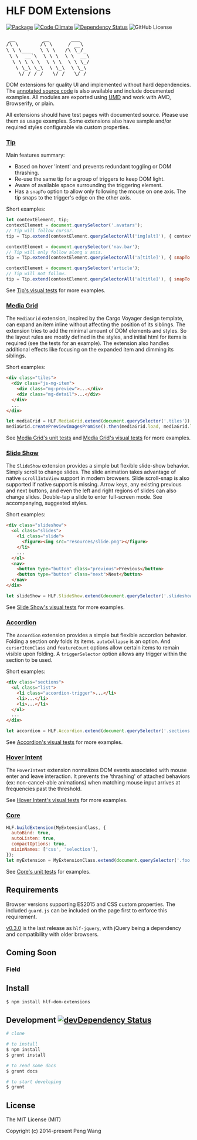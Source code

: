 # HLF DOM Extensions

[![Package](https://img.shields.io/npm/v/hlf-dom-extensions.svg?style=flat)](https://www.npmjs.com/package/hlf-dom-extensions)
[![Code Climate](https://api.codeclimate.com/v1/badges/2fa382c64d158c960256/maintainability)](https://codeclimate.com/github/hlfcoding/hlf-dom-extensions/maintainability)
[![Dependency Status](https://img.shields.io/david/hlfcoding/hlf-dom-extensions.svg)](https://david-dm.org/hlfcoding/hlf-dom-extensions#info=dependencies)
![GitHub License](https://img.shields.io/github/license/hlfcoding/hlf-dom-extensions.svg)

<pre>
 __         __       ___
/\ \       /\ \     / __\
\ \ \___   \ \ \   /\ \_/_
 \ \  __`\  \ \ \  \ \  __\
  \ \ \ \ \  \ \ \  \ \ \_/
   \ \_\ \_\  \ \_\  \ \_\
    \/_/ /_/   \/_/   \/_/
</pre>

DOM extensions for quality UI and implemented without hard dependencies. The
[annotated source code][] is also available and include documented examples. All
modules are exported using [UMD][] and work with AMD, Browserify, or plain.

All extensions should have test pages with documented source. Please use them as
usage examples. Some extensions also have sample and/or required styles
configurable via custom properties.

### [Tip][]

Main features summary:

- Based on hover 'intent' and prevents redundant toggling or DOM thrashing.
- Re-use the same tip for a group of triggers to keep DOM light.
- Aware of available space surrounding the triggering element.
- Has a `snapTo` option to allow only following the mouse on one axis. The tip
  snaps to the trigger's edge on the other axis.

Short examples:

```js
let contextElement, tip;
contextElement = document.querySelector('.avatars');
// Tip will follow cursor.
tip = Tip.extend(contextElement.querySelectorAll('img[alt]'), { contextElement });

contextElement = document.querySelector('nav.bar');
// Tip will only follow along x axis.
tip = Tip.extend(contextElement.querySelectorAll('a[title]'), { snapTo: 'x', contextElement });

contextElement = document.querySelector('article');
// Tip will not follow.
tip = Tip.extend(contextElement.querySelectorAll('a[title]'), { snapTo: 'trigger', contextElement });
```

See [Tip's visual tests][] for more examples.

### [Media Grid][]

The `MediaGrid` extension, inspired by the Cargo Voyager design template, can
expand an item inline without affecting the position of its siblings. The
extension tries to add the minimal amount of DOM elements and styles. So the
layout rules are mostly defined in the styles, and initial html for items is
required (see the tests for an example). The extension also handles additional
effects like focusing on the expanded item and dimming its siblings.

Short examples:

```html
<div class="tiles">
  <div class="js-mg-item">
    <div class="mg-preview">...</div>
    <div class="mg-detail">...</div>
  </div>
  ...
</div>
```

```js
let mediaGrid = HLF.MediaGrid.extend(document.querySelector('.tiles'));
mediaGrid.createPreviewImagesPromise().then(mediaGrid.load, mediaGrid.load);
```

See [Media Grid's unit tests][] and [Media Grid's visual tests][] for more
examples.

### [Slide Show][]

The `SlideShow` extension provides a simple but flexible slide-show behavior.
Simply scroll to change slides. The slide animation takes advantage of native
`scrollIntoView` support in modern browsers. Slide scroll-snap is also
supported if native support is missing. Arrow keys, any existing previous and
next buttons, and even the left and right regions of slides can also change
slides. Double-tap a slide to enter full-screen mode. See accompanying,
suggested styles.

Short examples:

```html
<div class="slideshow">
  <ol class="slides">
    <li class="slide">
      <figure><img src="resources/slide.png"></figure>
    </li>
    ...
  </ol>
  <nav>
    <button type="button" class="previous">Previous</button>
    <button type="button" class="next">Next</button>
  </nav>
</div>
```

```js
let slideShow = HLF.SlideShow.extend(document.querySelector('.slideshow'));
```

See [Slide Show's visual tests][] for more examples.

### [Accordion][]

The `Accordion` extension provides a simple but flexible accordion behavior.
Folding a section only folds its items. `autoCollapse` is an option. And
`cursorItemClass` and `featureCount` options allow certain items to remain
visible upon folding. A `triggerSelector` option allows any trigger within
the section to be used.

Short examples:

```html
<div class="sections">
  <ul class="list">
    <li class="accordion-trigger">...</li>
    <li>...</li>
    <li>...</li>
  </ul>
  ...
</div>
```

```js
let accordion = HLF.Accordion.extend(document.querySelector('.sections'));
```

See [Accordion's visual tests][] for more examples.

### [Hover Intent][]

The `HoverIntent` extension normalizes DOM events associated with mouse enter
and leave interaction. It prevents the 'thrashing' of attached behaviors (ex:
non-cancel-able animations) when matching mouse input arrives at frequencies
past the threshold.

See [Hover Intent's visual tests][] for more examples.

### [Core][]

```js
HLF.buildExtension(MyExtensionClass, {
  autoBind: true,
  autoListen: true,
  compactOptions: true,
  mixinNames: ['css', 'selection'],
});
let myExtension = MyExtensionClass.extend(document.querySelector('.foo'));
```

See [Core's unit tests][] for examples.

## Requirements

Browser versions supporting ES2015 and CSS custom properties. The included
`guard.js` can be included on the page first to enforce this requirement.

[v0.3.0][] is the last release as `hlf-jquery`, with jQuery being a dependency
and compatibility with older browsers.

## Coming Soon

### Field

## Install

```bash
$ npm install hlf-dom-extensions
```

## Development [![devDependency Status](https://img.shields.io/david/dev/hlfcoding/hlf-dom-extensions.svg)](https://david-dm.org/hlfcoding/hlf-dom-extensions#info=devDependencies)

```bash
# clone

# to install
$ npm install
$ grunt install

# to read some docs
$ grunt docs

# to start developing
$ grunt
```

## License

The MIT License (MIT)

Copyright (c) 2014-present Peng Wang


[UMD]: https://github.com/umdjs/umd
[annotated source code]: http://hlfcoding.github.io/hlf-dom-extensions/docs/index.html
[Tip]: http://hlfcoding.github.io/hlf-dom-extensions/docs/src/js/tip.html
[Tip's visual tests]: http://hlfcoding.github.io/hlf-dom-extensions/tests/tip.visual.html
[Media Grid]: http://hlfcoding.github.io/hlf-dom-extensions/docs/src/js/media-grid.html
[Media Grid's unit tests]: http://hlfcoding.github.io/hlf-dom-extensions/tests/media-grid.unit.html
[Media Grid's visual tests]: http://hlfcoding.github.io/hlf-dom-extensions/tests/media-grid.visual.html
[Slide Show]: http://hlfcoding.github.io/hlf-dom-extensions/docs/src/js/slide-show.html
[Slide Show's visual tests]: http://hlfcoding.github.io/hlf-dom-extensions/tests/slide-show.visual.html
[Accordion]: http://hlfcoding.github.io/hlf-dom-extensions/docs/src/js/accordion.html
[Accordion's visual tests]: http://hlfcoding.github.io/hlf-dom-extensions/tests/accordion.visual.html
[Hover Intent]: http://hlfcoding.github.io/hlf-dom-extensions/docs/src/js/hover-intent.html
[Hover Intent's visual tests]: http://hlfcoding.github.io/hlf-dom-extensions/tests/hover-intent.visual.html
[Core]: http://hlfcoding.github.io/hlf-dom-extensions/docs/src/js/core.html
[Core's unit tests]: http://hlfcoding.github.io/hlf-dom-extensions/tests/core.unit.html
[v0.3.0]: https://github.com/hlfcoding/hlf-dom-extensions/releases/tag/v0.3.0
